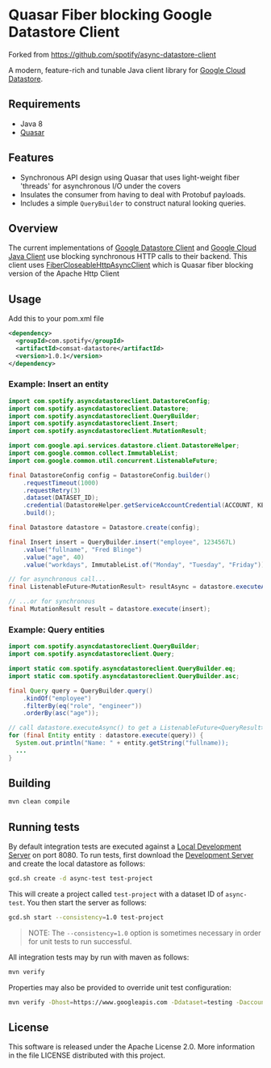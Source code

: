 # Quasar Fiber blocking Google Datastore Client

Forked from https://github.com/spotify/async-datastore-client

A modern, feature-rich and tunable Java client library for [Google Cloud Datastore](https://cloud.google.com/datastore/docs/concepts/overview).

## Requirements

- Java 8
- [Quasar](http://www.paralleluniverse.co/quasar/)

## Features

- Synchronous API design using Quasar that uses light-weight fiber 'threads' for asynchronous I/O under the covers
- Insulates the consumer from having to deal with Protobuf payloads.
- Includes a simple `QueryBuilder` to construct natural looking queries.

## Overview

The current implementations of [Google Datastore Client](https://github.com/GoogleCloudPlatform/google-cloud-datastore)
and [Google Cloud Java Client](https://github.com/GoogleCloudPlatform/gcloud-java)
use blocking synchronous HTTP calls to their backend.
This client uses [FiberCloseableHttpAsyncClient](http://docs.paralleluniverse.co/comsat/) which is
Quasar fiber blocking version of the Apache Http Client 

## Usage

Add this to your pom.xml file
```xml
<dependency>
  <groupId>com.spotify</groupId>
  <artifactId>comsat-datastore</artifactId>
  <version>1.0.1</version>
</dependency>
```

### Example: Insert an entity

```java
import com.spotify.asyncdatastoreclient.DatastoreConfig;
import com.spotify.asyncdatastoreclient.Datastore;
import com.spotify.asyncdatastoreclient.QueryBuilder;
import com.spotify.asyncdatastoreclient.Insert;
import com.spotify.asyncdatastoreclient.MutationResult;

import com.google.api.services.datastore.client.DatastoreHelper;
import com.google.common.collect.ImmutableList;
import com.google.common.util.concurrent.ListenableFuture;

final DatastoreConfig config = DatastoreConfig.builder()
    .requestTimeout(1000)
    .requestRetry(3)
    .dataset(DATASET_ID);
    .credential(DatastoreHelper.getServiceAccountCredential(ACCOUNT, KEY_PATH))
    .build();

final Datastore datastore = Datastore.create(config);

final Insert insert = QueryBuilder.insert("employee", 1234567L)
    .value("fullname", "Fred Blinge")
    .value("age", 40)
    .value("workdays", ImmutableList.of("Monday", "Tuesday", "Friday"));

// for asynchronous call...
final ListenableFuture<MutationResult> resultAsync = datastore.executeAsync(insert);

// ...or for synchronous
final MutationResult result = datastore.execute(insert);
```

### Example: Query entities

```java
import com.spotify.asyncdatastoreclient.QueryBuilder;
import com.spotify.asyncdatastoreclient.Query;

import static com.spotify.asyncdatastoreclient.QueryBuilder.eq;
import static com.spotify.asyncdatastoreclient.QueryBuilder.asc;

final Query query = QueryBuilder.query()
    .kindOf("employee")
    .filterBy(eq("role", "engineer"))
    .orderBy(asc("age"));

// call datastore.executeAsync() to get a ListenableFuture<QueryResult>
for (final Entity entity : datastore.execute(query)) {
  System.out.println("Name: " + entity.getString("fullname));
  ...
}
```

## Building

```sh
mvn clean compile
```

## Running tests

By default integration tests are executed against a [Local Development Server](https://cloud.google.com/datastore/docs/tools/devserver)
on port 8080. To run tests, first download the [Development Server](https://cloud.google.com/datastore/docs/downloads)
and create the local datastore as follows:

```sh
gcd.sh create -d async-test test-project
```

This will create a project called `test-project` with a dataset ID of
`async-test`. You then start the server as follows:

```sh
gcd.sh start --consistency=1.0 test-project
```

> NOTE: The `--consistency=1.0` option is sometimes necessary in order
for unit tests to run successful.

All integration tests may by run with maven as follows:

```sh
mvn verify
```

Properties may also be provided to override unit test configuration:

```sh
mvn verify -Dhost=https://www.googleapis.com -Ddataset=testing -Daccount=abc@developer.gserviceaccount.com -Dkeypath=./my-key-8ae3ab23d37.p12
```

## License

This software is released under the Apache License 2.0. More information in
the file LICENSE distributed with this project.

